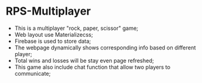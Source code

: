 # RPS-Multiplayer
* This is a multiplayer "rock, paper, scissor" game; 
* Web layout use Materializecss;
* Firebase is used to store data;
* The webpage dynamically shows corresponding info based on different player;
* Total wins and losses will be stay even page refreshed; 
* This game also include chat function that allow two players to communicate; 

